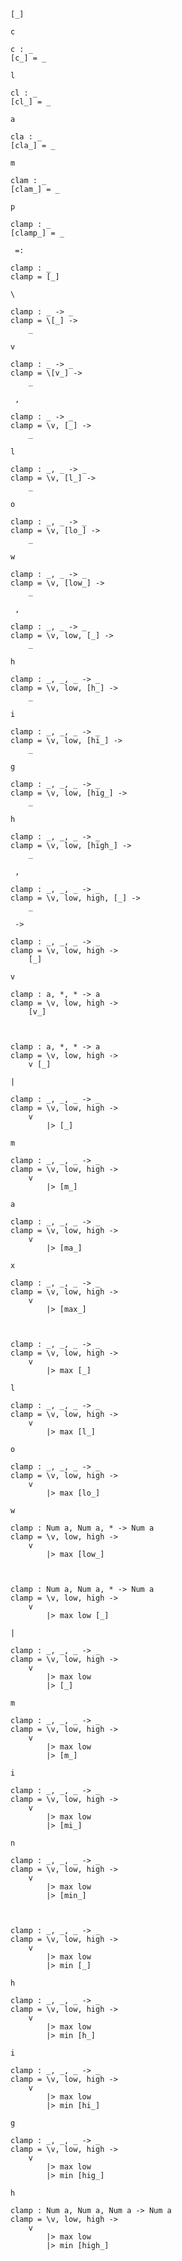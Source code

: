 ```screen
[_]
```
`c`
```screen
c : _
[c_] = _
```
`l`
```screen
cl : _
[cl_] = _
```
`a`
```screen
cla : _
[cla_] = _
```
`m`
```screen
clam : _
[clam_] = _
```
`p`
```screen
clamp : _
[clamp_] = _
```
` =:`
```screen
clamp : _
clamp = [_]
```
`\`
```screen
clamp : _ -> _
clamp = \[_] ->
    _
```
`v`
```screen
clamp : _ -> _
clamp = \[v_] ->
    _
```
` ,`
```screen
clamp : _ -> _
clamp = \v, [_] ->
    _
```
`l`
```screen
clamp : _, _ -> _
clamp = \v, [l_] ->
    _
```
`o`
```screen
clamp : _, _ -> _
clamp = \v, [lo_] ->
    _
```
`w`
```screen
clamp : _, _ -> _
clamp = \v, [low_] ->
    _
```
` ,`
```screen
clamp : _, _ -> _
clamp = \v, low, [_] ->
    _
```
`h`
```screen
clamp : _, _, _ -> _
clamp = \v, low, [h_] ->
    _
```
`i`
```screen
clamp : _, _, _ -> _
clamp = \v, low, [hi_] ->
    _
```
`g`
```screen
clamp : _, _, _ -> _
clamp = \v, low, [hig_] ->
    _
```
`h`
```screen
clamp : _, _, _ -> _
clamp = \v, low, [high_] ->
    _
```
` ,`
```screen
clamp : _, _, _ -> _
clamp = \v, low, high, [_] ->
    _
```
` ->`
```screen
clamp : _, _, _ -> _
clamp = \v, low, high ->
    [_]
```
`v`
```screen
clamp : a, *, * -> a
clamp = \v, low, high ->
    [v_]
```
` `
```screen
clamp : a, *, * -> a
clamp = \v, low, high ->
    v [_]
```
`|`
```screen
clamp : _, _, _ -> _
clamp = \v, low, high ->
    v
        |> [_]
```
`m`
```screen
clamp : _, _, _ -> _
clamp = \v, low, high ->
    v
        |> [m_]
```
`a`
```screen
clamp : _, _, _ -> _
clamp = \v, low, high ->
    v
        |> [ma_]
```
`x`
```screen
clamp : _, _, _ -> _
clamp = \v, low, high ->
    v
        |> [max_]
```
` `
```screen
clamp : _, _, _ -> _
clamp = \v, low, high ->
    v
        |> max [_]
```
`l`
```screen
clamp : _, _, _ -> _
clamp = \v, low, high ->
    v
        |> max [l_]
```
`o`
```screen
clamp : _, _, _ -> _
clamp = \v, low, high ->
    v
        |> max [lo_]
```
`w`
```screen
clamp : Num a, Num a, * -> Num a
clamp = \v, low, high ->
    v
        |> max [low_]
```
` `
```screen
clamp : Num a, Num a, * -> Num a
clamp = \v, low, high ->
    v
        |> max low [_]
```
`|`
```screen
clamp : _, _, _ -> _
clamp = \v, low, high ->
    v
        |> max low
        |> [_]
```
`m`
```screen
clamp : _, _, _ -> _
clamp = \v, low, high ->
    v
        |> max low
        |> [m_]
```
`i`
```screen
clamp : _, _, _ -> _
clamp = \v, low, high ->
    v
        |> max low
        |> [mi_]
```
`n`
```screen
clamp : _, _, _ -> _
clamp = \v, low, high ->
    v
        |> max low
        |> [min_]
```
` `
```screen
clamp : _, _, _ -> _
clamp = \v, low, high ->
    v
        |> max low
        |> min [_]
```
`h`
```screen
clamp : _, _, _ -> _
clamp = \v, low, high ->
    v
        |> max low
        |> min [h_]
```
`i`
```screen
clamp : _, _, _ -> _
clamp = \v, low, high ->
    v
        |> max low
        |> min [hi_]
```
`g`
```screen
clamp : _, _, _ -> _
clamp = \v, low, high ->
    v
        |> max low
        |> min [hig_]
```
`h`
```screen
clamp : Num a, Num a, Num a -> Num a
clamp = \v, low, high ->
    v
        |> max low
        |> min [high_]
```
` `
